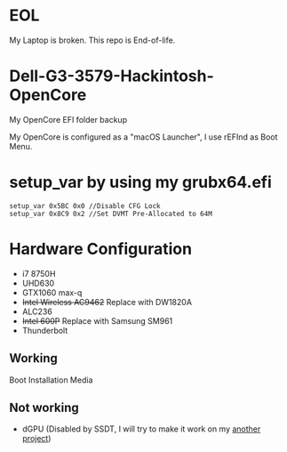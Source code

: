 # EOL
My Laptop is broken. This repo is End-of-life.

# Dell-G3-3579-Hackintosh-OpenCore
My OpenCore EFI folder backup

My OpenCore is configured as a "macOS Launcher", I use rEFInd as Boot Menu.

# setup_var by using my grubx64.efi
```
setup_var 0x5BC 0x0 //Disable CFG Lock
setup_var 0x8C9 0x2 //Set DVMT Pre-Allocated to 64M
```

# Hardware Configuration
* i7 8750H
* UHD630
* GTX1060 max-q
* ~~Intel Wireless AC9462~~  Replace with DW1820A
* ALC236
* ~~Intel 600P~~ Replace with Samsung SM961
* Thunderbolt

## Working
Boot Installation Media

## Not working
* dGPU (Disabled by SSDT, I will try to make it work on my [another project](https://github.com/CerteKim/Dell-G3-3579-HackintoVM))  
